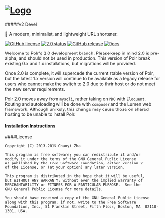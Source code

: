 # [![Logo](http://i.imgur.com/aOtrJNz.png)]()
#####v2 Devel

:aerial_tramway: A modern, minimalist, and lightweight URL shortener.

[![GitHub license](https://img.shields.io/badge/license-GPLv2%2B-blue.svg)]()
[![2.0 status](https://img.shields.io/badge/devel-2.0-red.svg)]()
[![GitHub release](https://img.shields.io/badge/stable-1.4.1-blue.svg)]()
[![Docs](https://img.shields.io/badge/docs-latest-brightgreen.svg?style=flat)](http://polr.readthedocs.org/en/2.0-dev/)


Welcome to Polr's 2.0 development branch.
Please keep in mind 2.0 is pre-alpha, and should not be used in production. This version of Polr break existing 0.x and 1.x installations, but migrations will be provided.

Once 2.0 is complete, it will supercede the current stable version of Polr, but the latest 1.x version will continue to be available as a legacy release for users who cannot make the switch to 2.0 due to their host or do not meet the new server requirements.

Polr 2.0 moves away from `mysqli`, rather taking on `PDO` with `Eloquent`. Routing and autoloading will be done with `composer` and the Lumen web framework. Although unlikely, this change may cause those on shared hosting to be unable to install Polr.

#### [Installation Instructions](http://docs.polr.me/en/2.0-dev/user-guide/installation/)

####License


    Copyright (C) 2013-2015 Chaoyi Zha

    This program is free software; you can redistribute it and/or
    modify it under the terms of the GNU General Public License
    as published by the Free Software Foundation; either version 2
    of the License, or (at your option) any later version.

    This program is distributed in the hope that it will be useful,
    but WITHOUT ANY WARRANTY; without even the implied warranty of
    MERCHANTABILITY or FITNESS FOR A PARTICULAR PURPOSE.  See the
    GNU General Public License for more details.

    You should have received a copy of the GNU General Public License
    along with this program; if not, write to the Free Software
    Foundation, Inc., 51 Franklin Street, Fifth Floor, Boston, MA  02110-1301, USA.
